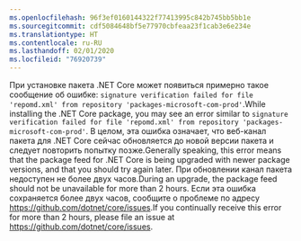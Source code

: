 ```yaml
---
ms.openlocfilehash: 96f3ef0160144322f77413995c842b745bb5bb1e
ms.sourcegitcommit: cdf5084648bf5e77970cbfeaa23f1cab3e6e234e
ms.translationtype: HT
ms.contentlocale: ru-RU
ms.lasthandoff: 02/01/2020
ms.locfileid: "76920739"
---
```


<span data-ttu-id="682aa-101">При установке пакета .NET Core может появиться примерно такое сообщение об ошибке: `signature verification failed for file 'repomd.xml' from repository 'packages-microsoft-com-prod'`.</span><span class="sxs-lookup"><span data-stu-id="682aa-101">While installing the .NET Core package, you may see an error similar to `signature verification failed for file 'repomd.xml' from repository 'packages-microsoft-com-prod'`.</span></span> <span data-ttu-id="682aa-102">В целом, эта ошибка означает, что веб-канал пакета для .NET Core сейчас обновляется до новой версии пакета и следует повторить попытку позже.</span><span class="sxs-lookup"><span data-stu-id="682aa-102">Generally speaking, this error means that the package feed for .NET Core is being upgraded with newer package versions, and that you should try again later.</span></span> <span data-ttu-id="682aa-103">При обновлении канал пакета недоступен не более двух часов.</span><span class="sxs-lookup"><span data-stu-id="682aa-103">During an upgrade, the package feed should not be unavailable for more than 2 hours.</span></span> <span data-ttu-id="682aa-104">Если эта ошибка сохраняется более двух часов, сообщите о проблеме по адресу <https://github.com/dotnet/core/issues>.</span><span class="sxs-lookup"><span data-stu-id="682aa-104">If you continually receive this error for more than 2 hours, please file an issue at <https://github.com/dotnet/core/issues>.</span></span>
